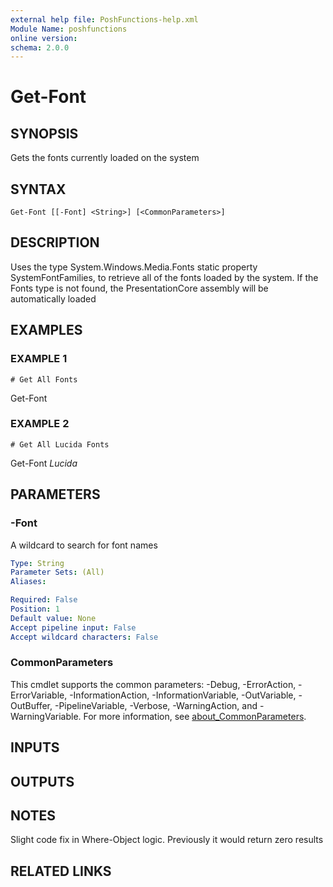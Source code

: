 ```yaml
---
external help file: PoshFunctions-help.xml
Module Name: poshfunctions
online version:
schema: 2.0.0
---
```


# Get-Font

## SYNOPSIS
Gets the fonts currently loaded on the system

## SYNTAX

```
Get-Font [[-Font] <String>] [<CommonParameters>]
```

## DESCRIPTION
Uses the type System.Windows.Media.Fonts static property SystemFontFamilies,
to retrieve all of the fonts loaded by the system. 
If the Fonts type is not found,
the PresentationCore assembly will be automatically loaded

## EXAMPLES

### EXAMPLE 1
```
# Get All Fonts
```

Get-Font

### EXAMPLE 2
```
# Get All Lucida Fonts
```

Get-Font *Lucida*

## PARAMETERS

### -Font
A wildcard to search for font names

```yaml
Type: String
Parameter Sets: (All)
Aliases:

Required: False
Position: 1
Default value: None
Accept pipeline input: False
Accept wildcard characters: False
```

### CommonParameters
This cmdlet supports the common parameters: -Debug, -ErrorAction, -ErrorVariable, -InformationAction, -InformationVariable, -OutVariable, -OutBuffer, -PipelineVariable, -Verbose, -WarningAction, and -WarningVariable. For more information, see [about_CommonParameters](http://go.microsoft.com/fwlink/?LinkID=113216).

## INPUTS

## OUTPUTS

## NOTES
Slight code fix in Where-Object logic.
Previously it would return zero results

## RELATED LINKS
